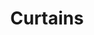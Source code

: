 ---
layout: photograph
title: Curtains
type: photo, other
description: Personal Photograph
alt: A woman standing in front of a curtain with ornate illustrations woven into it
medium: 35mm gelatin silver print
large-image: curtains.jpg
small-image: curtains.jpg
size: 2000x1561
---